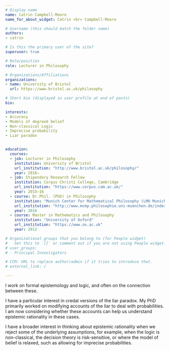```yaml
---
# Display name
name: Catrin Campbell-Moore
name_for_about_widget: Catrin <br> Campbell-Moore

# Username (this should match the folder name)
authors:
- catrin

# Is this the primary user of the site?
superuser: true

# Role/position
role: Lecturer in Philosophy

# Organizations/Affiliations
organizations:
- name: University of Bristol
  url: https://www.bristol.ac.uk/philosophy

# Short bio (displayed in user profile at end of posts)
bio:

interests:
- Accuracy
- Models of degreed belief
- Non-classical Logic
- Imprecise probability
- Liar paradox


education:
  courses:
  - job: Lecturer in Philosophy
    institution: University of Bristol
    url_institution: "http://www.bristol.ac.uk/philosophy/"
    year: 2016–
  - job: Stipendary Research Fellow
    institution: Corpus Christi College, Cambridge
    url_institution: "https://www.corpus.cam.ac.uk/"
    year: 2015–16
  - course: Dr.Phil. (PhD) in Philosophy
    institution: "Munich Center for Mathematical Philosophy (LMU Munich)"
    url_institution: "http://www.mcmp.philosophie.uni-muenchen.de/index.html"
    year: 2016
  - course: Master in Mathematics and Philosophy
    institution: "University of Oxford"
    url_institution: "https://www.ox.ac.uk"
    year: 2012

# Organizational groups that you belong to (for People widget)
#   Set this to `[]` or comment out if you are not using People widget.
# user_groups:
# - Principal Investigators

# CCM: URL to replace author/admin if it tries to introduce that.
# external_link: /

---
```


<!-- I am a lecturer in Philosophy at the University of Bristol. -->

I work on formal epistemology and logic, and often on the connection between these.


I have a particular interest in credal versions of the liar paradox. My PhD primarily worked on modifying accounts of the liar to deal with probabilities. I am now considering whether these accounts can help us understand epistemic rationality in these cases.

I have a broader interest in thinking about epistemic rationality when we reject some of the underlying assumptions, for example, when the logic is non-classical, the decision theory is risk-sensitive, or where the model of belief is relaxed, such as allowing for imprecise probabilities.
